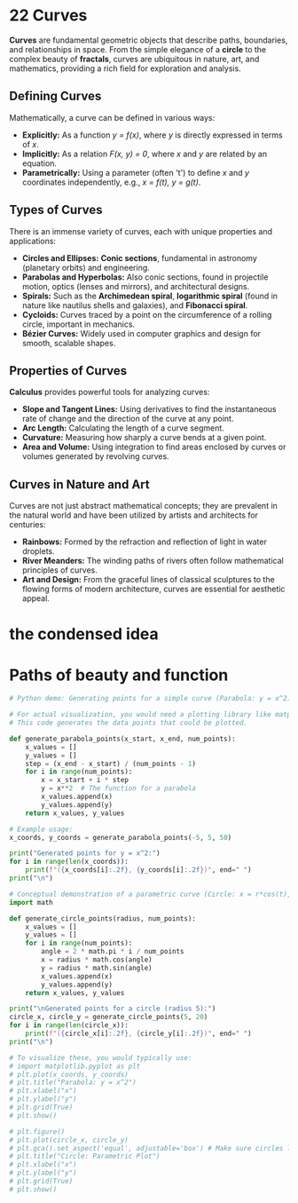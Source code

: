 # 22 Curves

**Curves** are fundamental geometric objects that describe paths, boundaries, and relationships in space. From the simple elegance of a **circle** to the complex beauty of **fractals**, curves are ubiquitous in nature, art, and mathematics, providing a rich field for exploration and analysis.

## Defining Curves

Mathematically, a curve can be defined in various ways:

*   **Explicitly:** As a function *y = f(x)*, where *y* is directly expressed in terms of *x*.
*   **Implicitly:** As a relation *F(x, y) = 0*, where *x* and *y* are related by an equation.
*   **Parametrically:** Using a parameter (often 't') to define *x* and *y* coordinates independently, e.g., *x = f(t), y = g(t)*.

## Types of Curves

There is an immense variety of curves, each with unique properties and applications:

*   **Circles and Ellipses:** **Conic sections**, fundamental in astronomy (planetary orbits) and engineering.
*   **Parabolas and Hyperbolas:** Also conic sections, found in projectile motion, optics (lenses and mirrors), and architectural designs.
*   **Spirals:** Such as the **Archimedean spiral**, **logarithmic spiral** (found in nature like nautilus shells and galaxies), and **Fibonacci spiral**.
*   **Cycloids:** Curves traced by a point on the circumference of a rolling circle, important in mechanics.
*   **Bézier Curves:** Widely used in computer graphics and design for smooth, scalable shapes.

## Properties of Curves

**Calculus** provides powerful tools for analyzing curves:

*   **Slope and Tangent Lines:** Using derivatives to find the instantaneous rate of change and the direction of the curve at any point.
*   **Arc Length:** Calculating the length of a curve segment.
*   **Curvature:** Measuring how sharply a curve bends at a given point.
*   **Area and Volume:** Using integration to find areas enclosed by curves or volumes generated by revolving curves.

## Curves in Nature and Art

Curves are not just abstract mathematical concepts; they are prevalent in the natural world and have been utilized by artists and architects for centuries:

*   **Rainbows:** Formed by the refraction and reflection of light in water droplets.
*   **River Meanders:** The winding paths of rivers often follow mathematical principles of curves.
*   **Art and Design:** From the graceful lines of classical sculptures to the flowing forms of modern architecture, curves are essential for aesthetic appeal.

# the condensed idea

# Paths of beauty and function

```python
# Python demo: Generating points for a simple curve (Parabola: y = x^2)

# For actual visualization, you would need a plotting library like matplotlib.
# This code generates the data points that could be plotted.

def generate_parabola_points(x_start, x_end, num_points):
    x_values = []
    y_values = []
    step = (x_end - x_start) / (num_points - 1)
    for i in range(num_points):
        x = x_start + i * step
        y = x**2  # The function for a parabola
        x_values.append(x)
        y_values.append(y)
    return x_values, y_values

# Example usage:
x_coords, y_coords = generate_parabola_points(-5, 5, 50)

print("Generated points for y = x^2:")
for i in range(len(x_coords)):
    print(f"({x_coords[i]:.2f}, {y_coords[i]:.2f})", end=" ")
print("\n")

# Conceptual demonstration of a parametric curve (Circle: x = r*cos(t), y = r*sin(t))
import math

def generate_circle_points(radius, num_points):
    x_values = []
    y_values = []
    for i in range(num_points):
        angle = 2 * math.pi * i / num_points
        x = radius * math.cos(angle)
        y = radius * math.sin(angle)
        x_values.append(x)
        y_values.append(y)
    return x_values, y_values

print("\nGenerated points for a circle (radius 5):")
circle_x, circle_y = generate_circle_points(5, 20)
for i in range(len(circle_x)):
    print(f"({circle_x[i]:.2f}, {circle_y[i]:.2f})", end=" ")
print("\n")

# To visualize these, you would typically use:
# import matplotlib.pyplot as plt
# plt.plot(x_coords, y_coords)
# plt.title("Parabola: y = x^2")
# plt.xlabel("x")
# plt.ylabel("y")
# plt.grid(True)
# plt.show()

# plt.figure()
# plt.plot(circle_x, circle_y)
# plt.gca().set_aspect('equal', adjustable='box') # Make sure circles look like circles
# plt.title("Circle: Parametric Plot")
# plt.xlabel("x")
# plt.ylabel("y")
# plt.grid(True)
# plt.show()
```